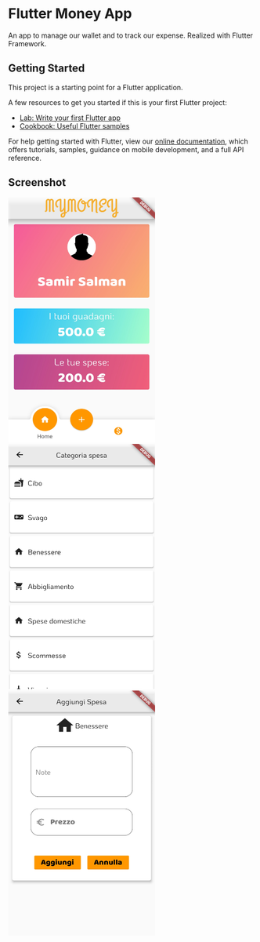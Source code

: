 # Flutter Money App

An app to manage our wallet and to track our expense. Realized with Flutter Framework.

## Getting Started

This project is a starting point for a Flutter application.

A few resources to get you started if this is your first Flutter project:

- [Lab: Write your first Flutter app](https://flutter.io/docs/get-started/codelab)
- [Cookbook: Useful Flutter samples](https://flutter.io/docs/cookbook)

For help getting started with Flutter, view our 
[online documentation](https://flutter.io/docs), which offers tutorials, 
samples, guidance on mobile development, and a full API reference.

## Screenshot
<img src="https://github.com/samirsalman/MoneyApp/blob/master/Screenshot_20190203-233653.jpg" height="500" width="300">
<img src="https://github.com/samirsalman/MoneyApp/blob/master/Screenshot_20190203-233658.jpg" height="500" width="300">
<img src="https://github.com/samirsalman/MoneyApp/blob/master/Screenshot_20190203-233701.jpg" height="500" width="300">
